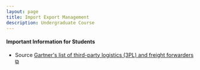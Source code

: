 ```yaml
---
layout: page
title: Import Export Management
description: Undergraduate Course
---
```

<!--<p>There are no new updates.</p>-->
<h4>Important Information for Students</h4>
<ul>
<li>Source <a href="https://www.gartner.com/reviews/market/third-party-logistics-worldwide" target="_blank" rel="noopener noreferrer">Gartner's list of third-party logistics (3PL) and freight forwarders &#x29c9;</a></li>
</ul>
